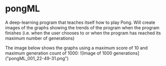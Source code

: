 # pongML
A deep-learning program that teaches itself how to play Pong. Will create images of the graphs showing the trends of the program when the program finishes (i.e. when the user chooses to or when the program has reached its maximum number of generations)

The image below shows the graphs using a maximum score of 10 and maximum generation count of 1000:
![Image of 1000 generations] ("pongML_001_22-49-31.png")